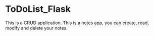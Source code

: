 # ToDoList_Flask
This is a CRUD application. This is a notes app, you can create, read, modify and delete your notes.
